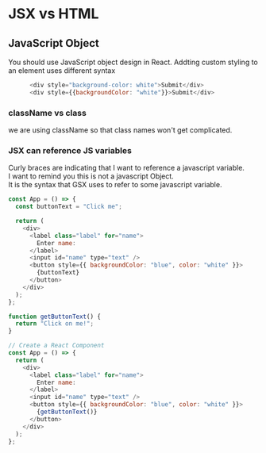# JSX vs HTML

## JavaScript Object

You should use JavaScript object design in React.
Addting custom styling to an element uses different syntax

```js
      <div style="background-color: white">Submit</div>
      <div style={{backgroundColor: "white"}}>Submit</div>
```

### className vs class

we are using className so that class names won't get complicated.

### JSX can reference JS variables

Curly braces are indicating that I want to reference a javascript variable.  
I want to remind you this is not a javascript Object.  
It is the syntax that GSX uses to refer to some javascript variable.

```js
const App = () => {
  const buttonText = "Click me";

  return (
    <div>
      <label class="label" for="name">
        Enter name:
      </label>
      <input id="name" type="text" />
      <button style={{ backgroundColor: "blue", color: "white" }}>
        {buttonText}
      </button>
    </div>
  );
};
```

```js
function getButtonText() {
  return "Click on me!";
}

// Create a React Component
const App = () => {
  return (
    <div>
      <label class="label" for="name">
        Enter name:
      </label>
      <input id="name" type="text" />
      <button style={{ backgroundColor: "blue", color: "white" }}>
        {getButtonText()}
      </button>
    </div>
  );
};
```
